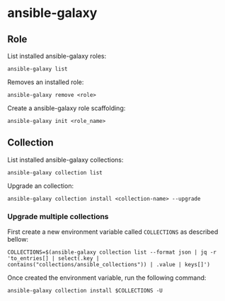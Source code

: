 # ansible-galaxy

## Role

List installed ansible-galaxy roles:
```shell
ansible-galaxy list
```

Removes an installed role:
```shell
ansible-galaxy remove <role>
```

Create a ansible-galaxy role scaffolding:
```shell
ansible-galaxy init <role_name>
```

## Collection

List installed ansible-galaxy collections:
```shell
ansible-galaxy collection list
```

Upgrade an collection:
```shell
ansible-galaxy collection install <collection-name> --upgrade
```

### Upgrade multiple collections

First create a new environment variable called `COLLECTIONS` as described bellow:
```shell
COLLECTIONS=$(ansible-galaxy collection list --format json | jq -r 'to_entries[] | select(.key | contains("collections/ansible_collections")) | .value | keys[]')
```

Once created the environment variable, run the following command:
```shell
ansible-galaxy collection install $COLLECTIONS -U
```
